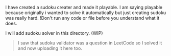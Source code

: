 I have created a sudoku creater and made it playable.
I am saying playable because originally i wanted to solve it automatically but just creating sudoku was really hard.
!Don't run any code or file before you understand what it does.

I will add sudoku solver in this directory. (WIP)

>I saw that sudoku validator was a question in LeetCode so I solved it and now uploading it here too.
